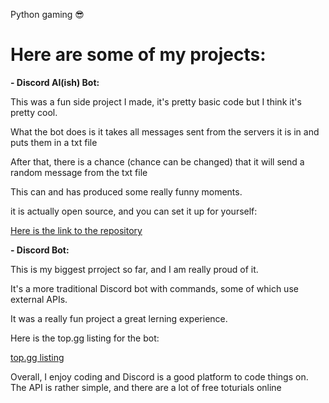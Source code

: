 Python gaming 😎


# Here are some of my projects:

**- Discord AI(ish) Bot:**

This was a fun side project I made, it's pretty basic code but I think it's pretty cool.

What the bot does is it takes all messages sent from the servers it is in and puts them in a txt file

After that, there is a chance (chance can be changed) that it will send a random message from the txt file

This can and has produced some really funny moments.

it is actually open source, and you can set it up for yourself:

[Here is the link to the repository](https://github.com/deb06/AI-testing)




**- Discord Bot:**

This is my biggest prroject so far, and I am really proud of it.

It's a more traditional Discord bot with commands, some of which use external APIs.

It was a really fun project a great lerning experience.

Here is the top.gg listing for the bot:

[top.gg listing](https://top.gg/bot/761743826905726976)





Overall, I enjoy coding and Discord is a good platform to code things on. The API is rather simple, and there are a lot of free toturials online
